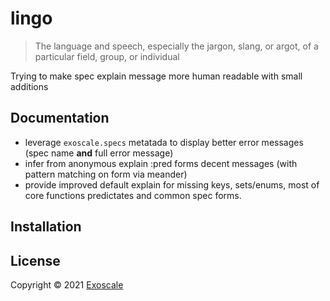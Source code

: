 # lingo

> The language and speech, especially the jargon, slang, or argot, of
> a particular field, group, or individual

Trying to make spec explain message more human readable with small
additions

## Documentation

* leverage `exoscale.specs` metatada to display better error messages
  (spec name **and** full error message)
* infer from anonymous explain :pred forms decent messages (with
  pattern matching on form via meander)
* provide improved default explain for missing keys, sets/enums, most
  of core functions predictates and common spec forms.

## Installation


## License

Copyright © 2021 [Exoscale](https://exoscale.com)

